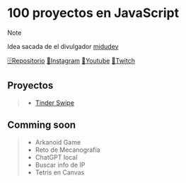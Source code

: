 # 100 proyectos en JavaScript
>[!Note]
>Idea sacada de el divulgador [midudev](https://www.javascript100.dev/)
>
>[🗄️Repositorio](https://github.com/midudev/javascript-100-proyectos) [📸Instagram](https://www.instagram.com/midu.dev/) [🎥Youtube](https://www.youtube.com/c/midudev) [🔴Twitch](https://www.twitch.tv/midudev)

## Proyectos
> + [Tinder Swipe](01-tinder-swipe)

## Comming soon
> + Arkanoid Game
> + Reto de Mecanografía 
> + ChatGPT local 
> + Buscar info de IP 
> + Tetris en Canvas 
